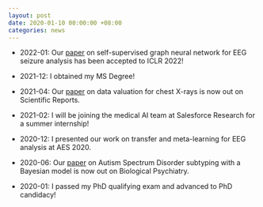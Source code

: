 ```yaml
---
layout: post
date: 2020-01-10 00:00:00 +08:00
categories: news
---
```

* 2022-01: Our [paper](https://openreview.net/pdf?id=k9bx1EfHI_-) on self-supervised graph neural network for EEG seizure analysis has been accepted to ICLR 2022!

* 2021-12: I obtained my MS Degree!

* 2021-04: Our [paper](https://doi.org/10.1038/s41598-021-87762-2) on data valuation for chest X-rays is now out on Scientific Reports.

* 2021-02: I will be joining the medical AI team at Salesforce Research for a summer internship!

* 2020-12: I presented our work on transfer and meta-learning for EEG analysis at AES 2020.

* 2020-06: Our [paper](https://doi.org/10.1016/j.biopsych.2019.11.009) on Autism Spectrum Disorder subtyping with a Bayesian model is now out on Biological Psychiatry.

* 2020-01: I passed my PhD qualifying exam and advanced to PhD candidacy!
